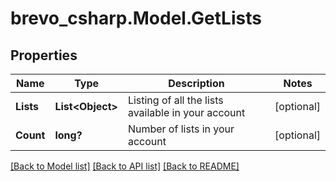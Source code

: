 # brevo_csharp.Model.GetLists
## Properties

Name | Type | Description | Notes
------------ | ------------- | ------------- | -------------
**Lists** | **List&lt;Object&gt;** | Listing of all the lists available in your account | [optional] 
**Count** | **long?** | Number of lists in your account | [optional] 

[[Back to Model list]](../README.md#documentation-for-models) [[Back to API list]](../README.md#documentation-for-api-endpoints) [[Back to README]](../README.md)

